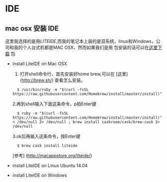 # IDE

## mac osx 安装 IDE

  这里我选择的是用*LITEIDE*,而我的笔记本上装的是双系统，linux和Windows，公司和我的个人台式机都是MAC OSX，然而如果我们是用
  包安装的话可以在[这里下载](http://golangtc.com/download/liteide) 包
  
  * install LiteIDE on Mac OSX
  
    1. 打开shell命令行，首先安装好home brew,可以在 [这里] (http://brew.sh/) 查看怎么安装。
      
      ```
        $ /usr/bin/ruby -e "$(curl -fsSL https://raw.githubusercontent.com/Homebrew/install/master/install)"
      ```

    2.再到shell输入下面这条命令，p拍Enter键
    
    ```
      $ ruby -e "$(curl -fsSL https://raw.githubusercontent.com/Homebrew/install/master/install)" < /dev/null 2> /dev/null ; brew install caskroom/cask/brew-cask 2> /dev/null
    ```
    3.ok后再输入这条命令，按Enter键
    
    ```
      $ brew cask install liteide
    ```
    [参考] (http://macappstore.org/liteide/)
    
  * install LiteIDE on Linux Ubuntu 14.04
  
    

  * install LiteIDE on Windows
  
  

